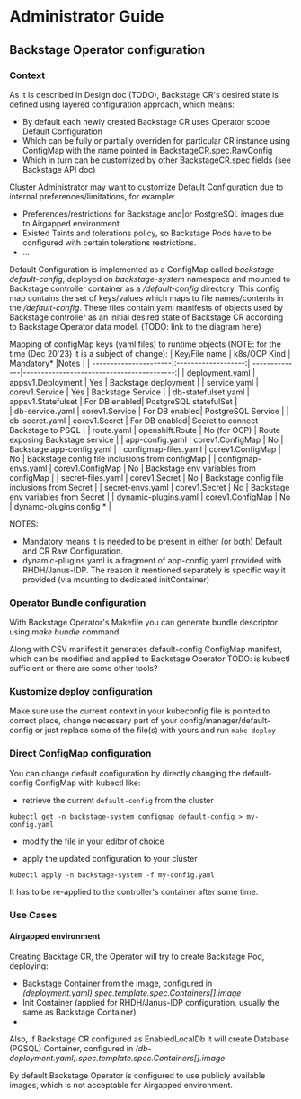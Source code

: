 # Administrator Guide

## Backstage Operator configuration

### Context

As it is described in Design doc (TODO), Backstage CR's desired state is defined using layered configuration approach, which means:
- By default each newly created Backstage CR uses Operator scope Default Configuration
- Which can be fully or partially overriden for particular CR instance using ConfigMap with the name pointed in BackstageCR.spec.RawConfig 
- Which in turn can be customized by other BackstageCR.spec fields (see Backstage API doc)

Cluster Administrator may want to customize Default Configuration due to internal preferences/limitations, for example:
- Preferences/restrictions for Backstage and|or PostgreSQL images due to  Airgapped environment.
- Existed Taints and tolerations policy, so Backstage Pods have to be configured with certain tolerations restrictions.
- ...

Default Configuration is implemented as a ConfigMap called *backstage-default-config*, deployed on *backstage-system* namespace and mounted to Backstage controller container as a */default-config* directory.
This config map contains the set of keys/values which maps to file names/contents in the */default-config*.
These files contain yaml manifests of objects used by Backstage controller as an initial desired state of Backstage CR according to Backstage Operator data model.
(TODO: link to the diagram here) 

Mapping of configMap keys (yaml files) to runtime objects (NOTE: for the time (Dec 20'23) it is a subject of change):
| Key/File name         | k8s/OCP Kind        | Mandatory*    |Notes                                      |
| ----------------------|:-------------------:| --------------|------------------------------------------:|
| deployment.yaml       | appsv1.Deployment   | Yes           | Backstage deployment |
| service.yaml          | corev1.Service      | Yes           | Backstage Service |
| db-statefulset.yaml   | appsv1.Statefulset  | For DB enabled| PostgreSQL statefulSet    |    
| db-service.yaml       | corev1.Service      | For DB enabled| PostgreSQL Service   |
| db-secret.yaml        | corev1.Secret       | For DB enabled| Secret to connect Backstage to PSQL   |
| route.yaml            | openshift.Route     | No (for OCP)  | Route exposing Backstage service    |
| app-config.yaml       | corev1.ConfigMap    | No            | Backstage app-config.yaml    |
| configmap-files.yaml  | corev1.ConfigMap    | No            | Backstage config file inclusions from configMap   |
| configmap-envs.yaml   | corev1.ConfigMap    | No            | Backstage env variables from configMap    |
| secret-files.yaml     | corev1.Secret       | No            | Backstage config file inclusions from Secret   |
| secret-envs.yaml      | corev1.Secret       | No            | Backstage env variables from Secret    |
| dynamic-plugins.yaml  | corev1.ConfigMap    | No            | dynamc-plugins config *    |


NOTES: 
 - Mandatory means it is needed to be present in either (or both) Default and CR Raw Configuration.
 - dynamic-plugins.yaml is a fragment of app-config.yaml provided with RHDH/Janus-IDP. The reason it mentioned separately is specific way it provided (via mounting to dedicated initContainer)  

### Operator Bundle configuration 

With Backstage Operator's Makefile you can generate bundle descriptor using *make bundle* command

Along with CSV manifest it generates default-config ConfigMap manifest, which can be modified and applied to Backstage Operator
TODO: is kubectl sufficient or there are some other tools?

### Kustomize deploy configuration

Make sure use the current context in your kubeconfig file is pointed to correct place, change necessary part of your config/manager/default-config or just replace some of the file(s) with yours and run
``
make deploy
``

### Direct ConfigMap configuration

You can change default configuration by directly changing the default-config ConfigMap with kubectl like:

 - retrieve the current `default-config` from the cluster

``
kubectl get -n backstage-system configmap default-config > my-config.yaml
``

- modify the file in your editor of choice

- apply the updated configuration to your cluster

``
  kubectl apply -n backstage-system -f my-config.yaml
``

It has to be re-applied to the controller's container after some time.


### Use Cases

#### Airgapped environment

Creating Backtage CR, the Operator will try to create Backstage Pod, deploying:
- Backstage Container from the image, configured in *(deployment.yaml).spec.template.spec.Containers[].image*
- Init Container (applied for RHDH/Janus-IDP configuration, usually the same as Backstage Container)
- 
Also, if Backstage CR configured as EnabledLocalDb it will create Database (PGSQL) Container, configured in *(db-deployment.yaml).spec.template.spec.Containers[].image*

By default Backstage Operator is configured to use publicly available images, which is not acceptable for Airgapped environment.
